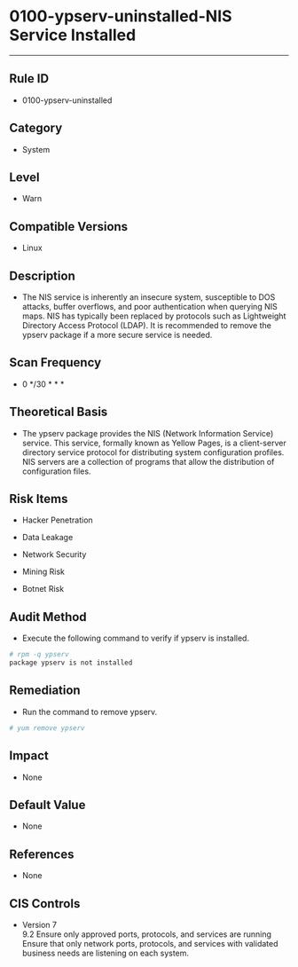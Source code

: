 # 0100-ypserv-uninstalled-NIS Service Installed
---

## Rule ID

- 0100-ypserv-uninstalled


## Category

- System


## Level

- Warn


## Compatible Versions

- Linux


## Description

- The NIS service is inherently an insecure system, susceptible to DOS attacks, buffer overflows, and poor authentication when querying NIS maps. NIS has typically been replaced by protocols such as Lightweight Directory Access Protocol (LDAP). It is recommended to remove the ypserv package if a more secure service is needed.


## Scan Frequency

- 0 */30 * * *


## Theoretical Basis

- The ypserv package provides the NIS (Network Information Service) service. This service, formally known as Yellow Pages, is a client-server directory service protocol for distributing system configuration profiles. NIS servers are a collection of programs that allow the distribution of configuration files.


## Risk Items

- Hacker Penetration

- Data Leakage

- Network Security

- Mining Risk

- Botnet Risk


## Audit Method

- Execute the following command to verify if ypserv is installed.

```bash
# rpm -q ypserv
package ypserv is not installed
```


## Remediation

- Run the command to remove ypserv.
```bash
# yum remove ypserv
```


## Impact

- None


## Default Value

- None


## References

- None


## CIS Controls

- Version 7<br>
    9.2 Ensure only approved ports, protocols, and services are running<br>
    Ensure that only network ports, protocols, and services with validated business needs are listening on each system.